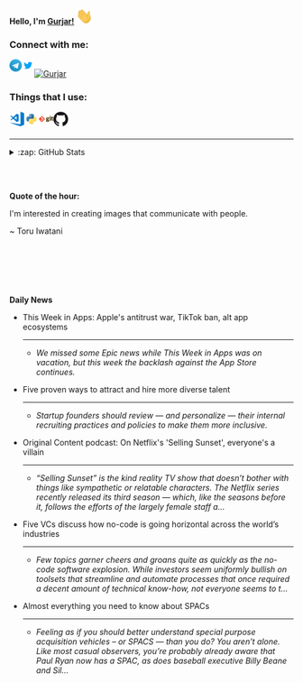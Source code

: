 #### Hello, I'm [Gurjar!](https://GurjarKing.github.io) <img src="https://raw.githubusercontent.com/ABSphreak/ABSphreak/master/gifs/Hi.gif" width="30px"></h2>


### Connect with me:

[<img align="left" alt="Gurjar | Telegram" width="22px" src="https://raw.githubusercontent.com/github/explore/80688e429a7d4ef2fca1e82350fe8e3517d3494d/topics/telegram/telegram.png" />][Telegram]
[<img align="left" alt="Gurjar | Twitter" width="22px" src="https://raw.githubusercontent.com/github/explore/80688e429a7d4ef2fca1e82350fe8e3517d3494d/topics/twitter/twitter.png" />][Twitter]

<br > <a href="https://github.com/GurjarKing"><img src="https://komarev.com/ghpvc/?username=GurjarKing" alt="Gurjar" /></a> <br />

<!-- <br >

![](https://visitor-badge.glitch.me/badge?page_id=GurjarKing)

<br /> -->

### Things that I use:

[<img align="left" alt="Visual Studio Code" width="26px" src="https://raw.githubusercontent.com/github/explore/80688e429a7d4ef2fca1e82350fe8e3517d3494d/topics/visual-studio-code/visual-studio-code.png" />][VSCode]
[<img align="left" alt="Python" width="26px" src="https://raw.githubusercontent.com/github/explore/80688e429a7d4ef2fca1e82350fe8e3517d3494d/topics/python/python.png" />][Python]
[<img align="left" alt="Git" width="26px" src="https://raw.githubusercontent.com/github/explore/80688e429a7d4ef2fca1e82350fe8e3517d3494d/topics/git/git.png" />][Git]
[<img align="left" alt="GitHub" width="26px" src="https://raw.githubusercontent.com/github/explore/78df643247d429f6cc873026c0622819ad797942/topics/github/github.png" />][Github]

<br />
<br />

---
<details>
  <summary>:zap: GitHub Stats</summary>

<img align="left" alt="Gurjar's Github Stats" src="https://github-readme-stats.vercel.app/api?username=GurjarKing&show_icons=true&hide_border=true&count_private=true&include_all_commit=true&theme=algolia" />

</details>

<!-- ### 🔔 My latest tweet
<a href="https://twitter.com/Gurjar_King43" target="_blank">
	<img src="https://github.com/GurjarKing/GurjarKing/raw/master/tweet.png" width="70%" align="center" alt="Click to view on Twitter" title="My latest tweet, as an image"/>
</a> -->
<br>

<pre>

</pre>

**Quote of the hour:**

I'm interested in creating images that communicate with people.

~ Toru Iwatani
<pre>

</pre>
<br>
<pre>


</pre>
<strong>Daily News</strong>
  
  - This Week in Apps: Apple's antitrust war, TikTok ban, alt app ecosystems
     <hr/>
     
      - *We missed some Epic news while This Week in Apps was on vacation, but this week the backlash against the App Store continues.*
     
  - Five proven ways to attract and hire more diverse talent
      <hr/>
      
      - *Startup founders should review — and personalize — their internal recruiting practices and policies to make them more inclusive.*
      
  - Original Content podcast: On Netflix's 'Selling Sunset', everyone's a villain
      <hr/>
      
      - *“Selling Sunset” is the kind reality TV show that doesn’t bother with things like sympathetic or relatable characters. The Netflix series recently released its third season — which, like the seasons before it, follows the efforts of the largely female staff a…*
      
  - Five VCs discuss how no-code is going horizontal across the world’s industries
      <hr/>
      
      - *Few topics garner cheers and groans quite as quickly as the no-code software explosion. While investors seem uniformly bullish on toolsets that streamline and automate processes that once required a decent amount of technical know-how, not everyone seems to t…*
       
  - Almost everything you need to know about SPACs
      <hr/>
       
       - *Feeling as if you should better understand special purpose acquisition vehicles – or SPACS — than you do? You aren’t alone. Like most casual observers, you’re probably already aware that Paul Ryan now has a SPAC, as does baseball executive Billy Beane and Sil…*
      

<br />

[VSCode]: https://code.visualstudio.com/
[Python]: https://www.python.org/
[Git]: https://git-scm.com/
[Github]: https://github.com/
[Telegram]: https://t.me/Gurjar_King/
[Twitter]: https://twitter.com/Gurjar_King43/
